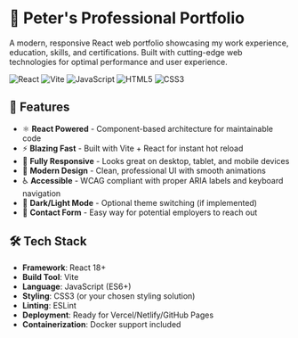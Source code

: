 # 🌟 Peter's Professional Portfolio

A modern, responsive React web portfolio showcasing my work experience, education, skills, and certifications. Built with cutting-edge web technologies for optimal performance and user experience.

![React](https://img.shields.io/badge/React-20232A?style=for-the-badge&logo=react&logoColor=61DAFB)
![Vite](https://img.shields.io/badge/Vite-B73BFE?style=for-the-badge&logo=vite&logoColor=FFD62E)
![JavaScript](https://img.shields.io/badge/JavaScript-F7DF1E?style=for-the-badge&logo=javascript&logoColor=black)
![HTML5](https://img.shields.io/badge/HTML5-E34F26?style=for-the-badge&logo=html5&logoColor=white)
![CSS3](https://img.shields.io/badge/CSS3-1572B6?style=for-the-badge&logo=css3&logoColor=white)

## 🚀 Features

- ⚛️ **React Powered** - Component-based architecture for maintainable code
- ⚡ **Blazing Fast** - Built with Vite + React for instant hot reload
- 📱 **Fully Responsive** - Looks great on desktop, tablet, and mobile devices
- 🎨 **Modern Design** - Clean, professional UI with smooth animations
- ♿ **Accessible** - WCAG compliant with proper ARIA labels and keyboard navigation
- 🌙 **Dark/Light Mode** - Optional theme switching (if implemented)
- 📧 **Contact Form** - Easy way for potential employers to reach out

## 🛠️ Tech Stack

- **Framework**: React 18+
- **Build Tool**: Vite
- **Language**: JavaScript (ES6+)
- **Styling**: CSS3 (or your chosen styling solution)
- **Linting**: ESLint
- **Deployment**: Ready for Vercel/Netlify/GitHub Pages
- **Containerization**: Docker support included
